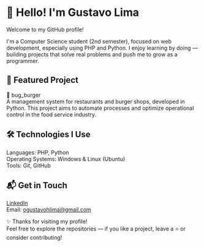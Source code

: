 # 👋 Hello! I'm Gustavo Lima  
Welcome to my GitHub profile!  

I'm a Computer Science student (2nd semester), focused on web development, especially using PHP and Python. I enjoy learning by doing — building projects that solve real problems and push me to grow as a programmer.

## 🚀 Featured Project  
🍔 bug_burger  
A management system for restaurants and burger shops, developed in Python. This project aims to automate processes and optimize operational control in the food service industry.

## 🛠️ Technologies I Use  
Languages: PHP, Python  
Operating Systems: Windows & Linux (Ubuntu)  
Tools: Git, GitHub  

## 📬 Get in Touch  
[LinkedIn](https://www.linkedin.com/in/gustavolima21)  
Email: ogustavohlima@gmail.com  

✨ Thanks for visiting my profile!  
Feel free to explore the repositories — if you like a project, leave a ⭐ or consider contributing!
